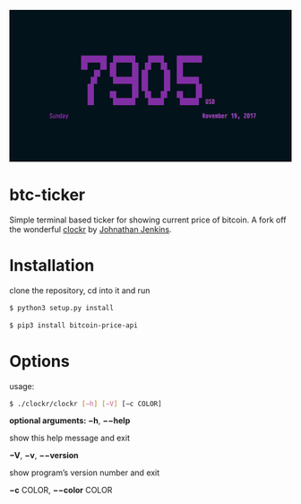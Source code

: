 <p align="center">
  <img src="btc-ticker.png" />
</p>

btc-ticker
======

Simple terminal based ticker for showing current price of bitcoin. A fork off the wonderful [clockr](https://github.com/shaggytwodope/clockr) by [Johnathan Jenkins](https://github.com/shaggytwodope).


Installation
============

clone the repository, cd into it and run

```bash
$ python3 setup.py install
```

```bash
$ pip3 install bitcoin-price-api
```


Options
=======

usage: 

```bash
$ ./clockr/clockr [−h] [−V] [−c COLOR]
```

**optional arguments: −h**, **−−help**

show this help message and exit

**−V**, **−v**, **−−version**

show program’s version number and exit

**−c** COLOR, **−−color** COLOR
